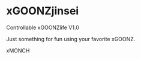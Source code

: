 # xGOONZjinsei
Controllable xGOONZlife
V1.0

Just something for fun using your favorite xGOONZ.

xMONCH
